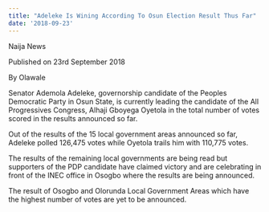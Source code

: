 ```yaml
---
title: "Adeleke Is Wining According To Osun Election Result Thus Far"
date: '2018-09-23'
---
```

Naija News

Published on 23rd September 2018

By Olawale

Senator Ademola Adeleke, governorship candidate of the Peoples Democratic Party in Osun State, is currently leading the candidate of the All Progressives Congress, Alhaji Gboyega Oyetola in the total number of votes scored in the results announced so far.

Out of the results of the 15 local government areas announced so far, Adeleke polled 126,475 votes while Oyetola trails him with 110,775 votes.

The results of the remaining local governments are being read but supporters of the PDP candidate have claimed victory and are celebrating in front of the INEC office in Osogbo where the results are being announced.

The result of Osogbo and Olorunda Local Government Areas which have the highest number of votes are yet to be announced.
